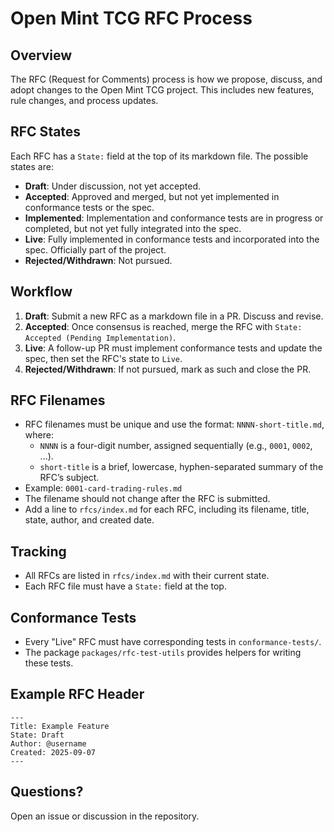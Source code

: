 # Open Mint TCG RFC Process

## Overview

The RFC (Request for Comments) process is how we propose, discuss, and adopt changes to the Open Mint TCG project. This includes new features, rule changes, and process updates.

## RFC States


Each RFC has a `State:` field at the top of its markdown file. The possible states are:

- **Draft**: Under discussion, not yet accepted.
- **Accepted**: Approved and merged, but not yet implemented in conformance tests or the spec.
- **Implemented**: Implementation and conformance tests are in progress or completed, but not yet fully integrated into the spec.
- **Live**: Fully implemented in conformance tests and incorporated into the spec. Officially part of the project.
- **Rejected/Withdrawn**: Not pursued.

## Workflow

1. **Draft**: Submit a new RFC as a markdown file in a PR. Discuss and revise.
2. **Accepted**: Once consensus is reached, merge the RFC with `State: Accepted (Pending Implementation)`.
3. **Live**: A follow-up PR must implement conformance tests and update the spec, then set the RFC's state to `Live`.
4. **Rejected/Withdrawn**: If not pursued, mark as such and close the PR.


## RFC Filenames

- RFC filenames must be unique and use the format: `NNNN-short-title.md`, where:
	- `NNNN` is a four-digit number, assigned sequentially (e.g., `0001`, `0002`, ...).
	- `short-title` is a brief, lowercase, hyphen-separated summary of the RFC’s subject.
- Example: `0001-card-trading-rules.md`
- The filename should not change after the RFC is submitted.
- Add a line to `rfcs/index.md` for each RFC, including its filename, title, state, author, and created date.

## Tracking

- All RFCs are listed in `rfcs/index.md` with their current state.
- Each RFC file must have a `State:` field at the top.

## Conformance Tests

- Every "Live" RFC must have corresponding tests in `conformance-tests/`.
- The package `packages/rfc-test-utils` provides helpers for writing these tests.

## Example RFC Header

```
---
Title: Example Feature
State: Draft
Author: @username
Created: 2025-09-07
---
```

## Questions?

Open an issue or discussion in the repository.
